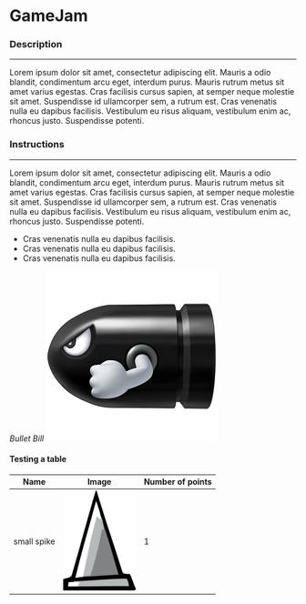 # GameJam

### Description
---------------

Lorem ipsum dolor sit amet, consectetur adipiscing elit. Mauris a odio blandit, condimentum arcu eget, interdum purus. Mauris rutrum metus sit amet varius egestas. Cras facilisis cursus sapien, at semper neque molestie sit amet. Suspendisse id ullamcorper sem, a rutrum est. Cras venenatis nulla eu dapibus facilisis. Vestibulum eu risus aliquam, vestibulum enim ac, rhoncus justo. Suspendisse potenti.

### Instructions
----------------

Lorem ipsum dolor sit amet, consectetur adipiscing elit. Mauris a odio blandit, condimentum arcu eget, interdum purus. Mauris rutrum metus sit amet varius egestas. Cras facilisis cursus sapien, at semper neque molestie sit amet. Suspendisse id ullamcorper sem, a rutrum est. Cras venenatis nulla eu dapibus facilisis. Vestibulum eu risus aliquam, vestibulum enim ac, rhoncus justo. Suspendisse potenti.

+ Cras venenatis nulla eu dapibus facilisis.
+ Cras venenatis nulla eu dapibus facilisis.
+ Cras venenatis nulla eu dapibus facilisis.

*Bullet Bill*
![alt tag](https://raw.githubusercontent.com/TheMysteriousTomato/GameJam/master/ClusterWatch/ClusterWatch/Assets.xcassets/obj.imageset/obj.png)

#### Testing a table
Name | Image | Number of points
-----|-------|-----------------
small spike | ![alt tag](https://raw.githubusercontent.com/TheMysteriousTomato/GameJam/master/ClusterWatch/ClusterWatch/Assets.xcassets/spike.imageset/spike.png) | 1
